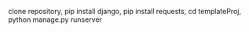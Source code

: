 clone repository, pip install django,
pip install requests, cd templateProj, python manage.py runserver
